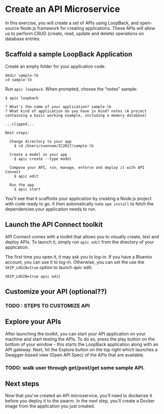 # Create an API Microservice

In this exercise, you will create a set of APIs using LoopBack, and open-source Node.js framework for creating applications. These APIs will allow us to perform CRUD (create, read, update and delete) operations on database entries.

## Scaffold a sample LoopBack Application

Create an empty folder for your application code.

```
mkdir sample-lb
cd sample-lb
```

Run `apic loopback`. When prompted, choose the "notes" sample:
```
$ apic loopback

? What's the name of your application? sample-lb
? What kind of application do you have in mind? notes (A project containing a basic working example, including a memory database)

...clipped...

Next steps:

  Change directory to your app
    $ cd /Users/svennam/IC2017/sample-lb

  Create a model in your app
    $ apic create --type model

  Compose your API, run, manage, enforce and deploy it with API Connect
    $ apic edit

  Run the app
    $ apic start
```

You'll see that it scaffolds your application by creating a Node.js project with code ready to go. It then automatically runs `npm install` to fetch the dependencies your application needs to run.

## Launch the API Connect toolkit

API Connect comes with a toolkit that allows you to visually create, test and deploy APIs. To launch it, simply run `apic edit` from the directory of your application.

The first time you open it, it may ask you to log-in. If you have a Bluemix account, you can use it to log-in. Otherwise, you can set the use the `SKIP_LOGIN=true` option to launch apic edit:
```
SKIP_LOGIN=true apic edit
```

## Customize your API (optional??)
### TODO : STEPS TO CUSTOMIZE API

## Explore your APIs

After launching the toolkit, you can start your API application on your machine and start testing the APIs. To do so, press the play button on the bottom of your window - this starts the LoopBack application along with an API gateway. Next, hit the Explore button on the top right which launches a Swagger-based view (Open API Spec) of the APIs that are available.

### TODO: walk user through get/post/get some sample API.

## Next steps
Now that you've created an API microservice, you'll need to dockerize it before you deploy it to the swarm. In the next step, you'll create a Docker image from the application you just created.